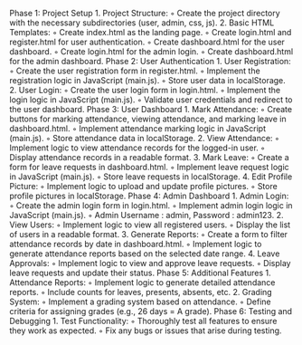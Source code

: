 Phase 1: Project Setup
    1. Project Structure:
        ◦ Create the project directory with the necessary subdirectories (user, admin, css, js).
    2. Basic HTML Templates:
        ◦ Create index.html as the landing page.
        ◦ Create login.html and register.html for user authentication.
        ◦ Create dashboard.html for the user dashboard.
        ◦ Create login.html for the admin login.
        ◦ Create dashboard.html for the admin dashboard.
Phase 2: User Authentication
    1. User Registration:
        ◦ Create the user registration form in register.html.
        ◦ Implement the registration logic in JavaScript (main.js).
        ◦ Store user data in localStorage.
    2. User Login:
        ◦ Create the user login form in login.html.
        ◦ Implement the login logic in JavaScript (main.js).
        ◦ Validate user credentials and redirect to the user dashboard.
Phase 3: User Dashboard
    1. Mark Attendance:
        ◦ Create buttons for marking attendance, viewing attendance, and marking leave in dashboard.html.
        ◦ Implement attendance marking logic in JavaScript (main.js).
        ◦ Store attendance data in localStorage.
    2. View Attendance:
        ◦ Implement logic to view attendance records for the logged-in user.
        ◦ Display attendance records in a readable format.
    3. Mark Leave:
        ◦ Create a form for leave requests in dashboard.html.
        ◦ Implement leave request logic in JavaScript (main.js).
        ◦ Store leave requests in localStorage.
    4. Edit Profile Picture:
        ◦ Implement logic to upload and update profile pictures.
        ◦ Store profile pictures in localStorage.
Phase 4: Admin Dashboard
    1. Admin Login:
        ◦ Create the admin login form in login.html.
        ◦ Implement admin login logic in JavaScript (main.js).
        ◦ Admin Username : admin, Password : admin123.
    2. View Users:
        ◦ Implement logic to view all registered users.
        ◦ Display the list of users in a readable format.
    3. Generate Reports:
        ◦ Create a form to filter attendance records by date in dashboard.html.
        ◦ Implement logic to generate attendance reports based on the selected date range.
    4. Leave Approvals:
        ◦ Implement logic to view and approve leave requests.
        ◦ Display leave requests and update their status.
Phase 5: Additional Features
    1. Attendance Reports:
        ◦ Implement logic to generate detailed attendance reports.
        ◦ Include counts for leaves, presents, absents, etc.
    2. Grading System:
        ◦ Implement a grading system based on attendance.
        ◦ Define criteria for assigning grades (e.g., 26 days = A grade).
Phase 6: Testing and Debugging
    1. Test Functionality:
        ◦ Thoroughly test all features to ensure they work as expected.
        ◦ Fix any bugs or issues that arise during testing.
